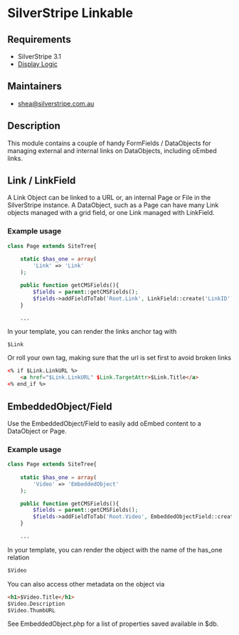 # SilverStripe Linkable

## Requirements

* SilverStripe 3.1
* [Display Logic](https://github.com/unclecheese/silverstripe-display-logic)

## Maintainers

* shea@silverstripe.com.au

## Description

This module contains a couple of handy FormFields / DataObjects for managing external and internal links on DataObjects, including oEmbed links.

## Link / LinkField

A Link Object can be linked to a URL or, an internal Page or File in the SilverStripe instance. A DataObject, such as a Page can have many Link objects managed with a grid field, or one Link managed with LinkField. 

### Example usage

```php
class Page extends SiteTree{
	
	static $has_one = array(
		'Link' => 'Link'
	);		

	public function getCMSFields(){
		$fields = parent::getCMSFields();
		$fields->addFieldToTab('Root.Link', LinkField::create('LinkID', 'Link to page or file'));
	}

	...
```

In your template, you can render the links anchor tag with
	
	$Link 

Or roll your own tag, making sure that the url is set first to avoid broken links

```html
<% if $Link.LinkURL %>
	<a href="$Link.LinkURL" $Link.TargetAttr>$Link.Title</a>
<% end_if %>
```

## EmbeddedObject/Field

Use the EmbeddedObject/Field to easily add oEmbed content to a DataObject or Page. 

### Example usage

```php
class Page extends SiteTree{
	
	static $has_one = array(
		'Video' => 'EmbeddedObject'
	);		

	public function getCMSFields(){
		$fields = parent::getCMSFields();
		$fields->addFieldToTab('Root.Video', EmbeddedObjectField::create('Video', 'Video from oEmbed URL', $this->Video()));
	}

	...
```

In your template, you can render the object with the name of the has_one relation

```html
$Video
```

You can also access other metadata on the object via

```html
<h1>$Video.Title</h1>
$Video.Description
$Video.ThumbURL
```

See EmbeddedObject.php for a list of properties saved available in $db.
